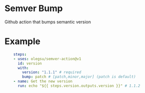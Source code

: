 # Semver Bump

Github action that bumps semantic version

# Example
```yaml
    steps:
    - uses: olegsu/semver-action@v1
      id: version
      with:
        version: "1.1.1" # required
        bump: patch # [patch,minor,major] (patch is default)
    - name: Get the new version
      run: echo "${{ steps.version.outputs.version }}" # 1.1.2
```
